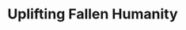 ---
pid: ch179
title: Uplifting Fallen Humanity
location_transcription: South Street in front of Moorish Science Temple of America
  or Ben Franklin Parkway
coordinates: "[-75.1436396, 39.98102]"
zipcode: '19104'
gen_neighborhood: West Philadelphia
neighborhood: University City,Belmont,Parkside,Powelton Village
outside_phl: 
age: '41'
age_range: 40-49
instagram: 
image_file_name: ch_179.jpg
proposal_transcription: |-
  prophet Noble Drew Ali carrying a woman (humanity) out of the water onto dry land. He adorns his famous fez, apron, sash, +feathered turban.
  statue of Noble Drew Ali. MSTA
topic: African Americans,Person,History,Religion
topic_summary: 0, 0, 0, 0
type: Sculpture Statue,Memorial
keywords_other: 
credit: 
image_labels: 
twitter: 
facebook: 
permalink: "/monuments/ch179/"
layout: item-page
---